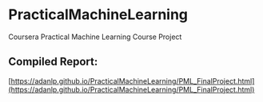 # PracticalMachineLearning
Coursera Practical Machine Learning Course Project

## Compiled Report:
[https://adanlp.github.io/PracticalMachineLearning/PML_FinalProject.html](https://adanlp.github.io/PracticalMachineLearning/PML_FinalProject.html)
